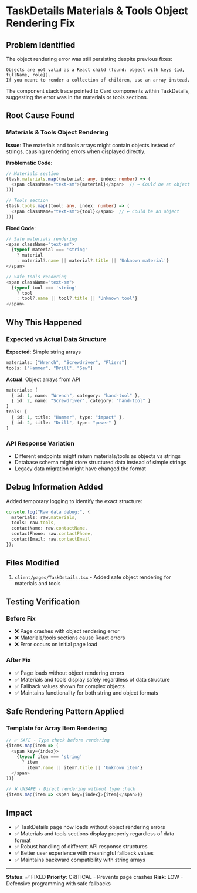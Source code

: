 # TaskDetails Materials & Tools Object Rendering Fix

## Problem Identified
The object rendering error was still persisting despite previous fixes:
```
Objects are not valid as a React child (found: object with keys {id, fullName, role}). 
If you meant to render a collection of children, use an array instead.
```

The component stack trace pointed to Card components within TaskDetails, suggesting the error was in the materials or tools sections.

## Root Cause Found

### Materials & Tools Object Rendering
**Issue**: The materials and tools arrays might contain objects instead of strings, causing rendering errors when displayed directly.

**Problematic Code**:
```typescript
// Materials section
{task.materials.map((material: any, index: number) => (
  <span className="text-sm">{material}</span>  // ← Could be an object
))}

// Tools section  
{task.tools.map((tool: any, index: number) => (
  <span className="text-sm">{tool}</span>  // ← Could be an object
))}
```

**Fixed Code**:
```typescript
// Safe materials rendering
<span className="text-sm">
  {typeof material === 'string' 
    ? material 
    : material?.name || material?.title || 'Unknown material'}
</span>

// Safe tools rendering
<span className="text-sm">
  {typeof tool === 'string' 
    ? tool 
    : tool?.name || tool?.title || 'Unknown tool'}
</span>
```

## Why This Happened

### Expected vs Actual Data Structure
**Expected**: Simple string arrays
```typescript
materials: ["Wrench", "Screwdriver", "Pliers"]
tools: ["Hammer", "Drill", "Saw"]
```

**Actual**: Object arrays from API
```typescript
materials: [
  { id: 1, name: "Wrench", category: "hand-tool" },
  { id: 2, name: "Screwdriver", category: "hand-tool" }
]
tools: [
  { id: 1, title: "Hammer", type: "impact" },
  { id: 2, title: "Drill", type: "power" }
]
```

### API Response Variation
- Different endpoints might return materials/tools as objects vs strings
- Database schema might store structured data instead of simple strings
- Legacy data migration might have changed the format

## Debug Information Added
Added temporary logging to identify the exact structure:
```typescript
console.log("Raw data debug:", {
  materials: raw.materials,
  tools: raw.tools,
  contactName: raw.contactName,
  contactPhone: raw.contactPhone,
  contactEmail: raw.contactEmail
});
```

## Files Modified
1. `client/pages/TaskDetails.tsx` - Added safe object rendering for materials and tools

## Testing Verification

### Before Fix
- ❌ Page crashes with object rendering error
- ❌ Materials/tools sections cause React errors
- ❌ Error occurs on initial page load

### After Fix  
- ✅ Page loads without object rendering errors
- ✅ Materials and tools display safely regardless of data structure
- ✅ Fallback values shown for complex objects
- ✅ Maintains functionality for both string and object formats

## Safe Rendering Pattern Applied

### Template for Array Item Rendering
```typescript
// ✅ SAFE - Type check before rendering
{items.map(item => (
  <span key={index}>
    {typeof item === 'string' 
      ? item 
      : item?.name || item?.title || 'Unknown item'}
  </span>
))}

// ❌ UNSAFE - Direct rendering without type check
{items.map(item => <span key={index}>{item}</span>)}
```

## Impact
- ✅ TaskDetails page now loads without object rendering errors
- ✅ Materials and tools sections display properly regardless of data format
- ✅ Robust handling of different API response structures
- ✅ Better user experience with meaningful fallback values
- ✅ Maintains backward compatibility with string arrays

---

**Status**: ✅ FIXED
**Priority**: CRITICAL - Prevents page crashes
**Risk**: LOW - Defensive programming with safe fallbacks